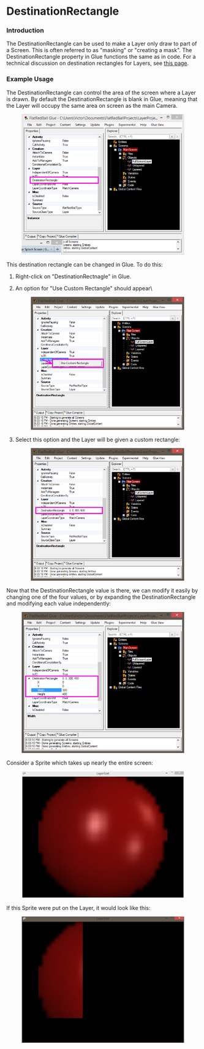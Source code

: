 # DestinationRectangle

### Introduction

The DestinationRectangle can be used to make a Layer only draw to part of a Screen. This is often referred to as "masking" or "creating a mask". The DestinationRectangle property in Glue functions the same as in code. For a technical discussion on destination rectangles for Layers, see [this page](../../../../frb/docs/index.php).

### Example Usage

The DestinationRectangle can control the area of the screen where a Layer is drawn. By default the DestinationRectangle is blank in Glue, meaning that the Layer will occupy the same area on screen as the main Camera.

&#x20;&#x20;

<figure><img src="../../../../.gitbook/assets/migrated_media-GlueDestinationRectangleDefault.png" alt=""><figcaption></figcaption></figure>

This destination rectangle can be changed in Glue. To do this:

1. Right-click on "DestinationRectnagle" in Glue.
2.  An option for "Use Custom Rectangle" should appear\


    <figure><img src="../../../../.gitbook/assets/migrated_media-UseCustomRectangleOption.png" alt=""><figcaption></figcaption></figure>
3.  Select this option and the Layer will be given a custom rectangle:

    <figure><img src="../../../../.gitbook/assets/migrated_media-CustomDestinationRectangleLayer.png" alt=""><figcaption></figcaption></figure>

Now that the DestinationRectangle value is there, we can modify it easily by changing one of the four values, or by expanding the DestinationRectangle and modifying each value independently: &#x20;

<figure><img src="../../../../.gitbook/assets/image (88).png" alt=""><figcaption></figcaption></figure>

Consider a Sprite which takes up nearly the entire screen:

<figure><img src="../../../../.gitbook/assets/migrated_media-FullScreenNoLayer.PNG" alt=""><figcaption></figcaption></figure>

If this Sprite were put on the Layer, it would look like this:

<figure><img src="../../../../.gitbook/assets/migrated_media-FullScreenWithLayer.PNG" alt=""><figcaption></figcaption></figure>
